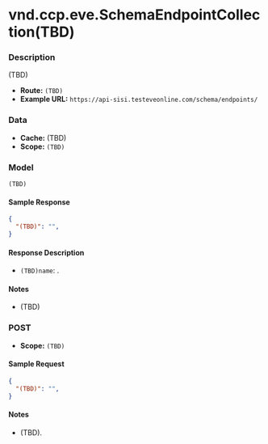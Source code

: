 # vnd.ccp.eve.SchemaEndpointCollection(TBD) 

### Description
(TBD)


- **Route:** `(TBD)`
- **Example URL:** `https://api-sisi.testeveonline.com/schema/endpoints/`

### Data

- **Cache:** (TBD)
- **Scope:** `(TBD)`

### Model
```
(TBD)
```

#### Sample Response

```json
{
  "(TBD)": "",
}
```

#### Response Description

- `(TBD)name`: .

#### Notes

- (TBD)

### POST

- **Scope:** `(TBD)`

#### Sample Request

```json
{
  "(TBD)": "",
}
```

#### Notes

- (TBD).


